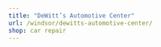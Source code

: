 ```yaml
---
title: "DeWitt’s Automotive Center"
url: /windsor/dewitts-automotive-center/
shop: car repair
---
```

